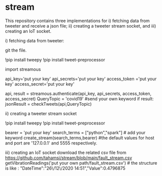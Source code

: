 # stream
This repository contains three implementations for i) fetching data from tweeter and receive a json file; ii) creating a tweeter stream socket, and iii) creating an IoT socket.

i) fetching data from tweeter:

  git the file.
  
  !pip install tweepy
  !pip install tweet-preprocessor
  
  import streamous
  
  api_key='put your key'
  api_secrets='put your key'
  access_token ='put your key'
  access_secret='put your key'
  
  api, result = streamous.authenticate(api_key, api_secrets, access_token, access_secret)
  QueryTopic = 'covid19' #send your own keyword
  if result:
      jsonResult = checkTweets(api,QueryTopic)

ii) creating a tweeter stream socket
  
  !pip install tweepy
  !pip install tweet-preprocessor
  
  bearer = 'put your key'
  search_terms = ["python","spark"] # add your keyword
  create_stream(search_terms,bearer) #the default values for host and port are '127.0.0.1' and 5555 respectively.

iii) creating an IoT socket
  download the related csv file from https://github.com/tahamsi/stream/blob/main/fault_stream.csv
  getVibrationReadings('put your own path/fault_stream.csv') # the structure is like : "DateTime":"26\\/12\\/2020 14:51","Value":0.4796875
